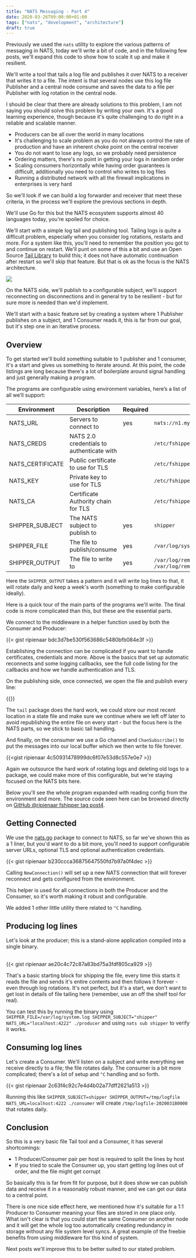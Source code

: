 ```yaml
---
title: "NATS Messaging - Part 4"
date: 2020-03-26T09:00:00+01:00
tags: ["nats", "development", "architecture"]
draft: true
---
```


Previously we used the `nats` utility to explore the various patterns of messaging in NATS, today we'll write a bit of code, and in the following few posts, we'll expand this code to show how to scale it up and make it resilient.

We'll write a tool that tails a log file and publishes it over NATS to a receiver that writes it to a file. The intent is that several nodes use this log file Publisher and a central node consume and saves the data to a file per Publisher with log rotation in the central node.

I should be clear that there are already solutions to this problem, I am not saying you should solve this problem by writing your own.  It's a good learning experience, though because it's quite challenging to do right in a reliable and scalable manner.

 * Producers can be all over the world in many locations
 * It's challenging to scale problem as you do not always control the rate of production and have an inherent choke point on the central receiver
 * You do not want to lose any logs, so we probably need persistence
 * Ordering matters, there's no point in getting your logs in random order
 * Scaling consumers horizontally while having order guarantees is difficult, additionally you need to control who writes to log files
 * Running a distributed network with all the firewall implications in enterprises is very hard

So we'll look if we can build a log forwarder and receiver that meet these criteria, in the process we'll explore the previous sections in depth.

We'll use Go for this but the NATS ecosystem supports almost 40 languages today, you're spoiled for choice.

<!--more-->

We'll start with a simple log tail and publishing tool. Tailing logs is quite a difficult problem, especially when you consider log rotations, restarts and more.  For a system like this, you'll need to remember the position you got to and continue on restart. We'll punt on some of this a bit and use an Open Source [Tail Library](https://godoc.org/github.com/hpcloud/tail) to build this; it does not have automatic continuation after restart so we'll skip that feature. But that is ok as the focus is the NATS architecture.

![](/blog/mom/log-pipeline-overview.png)

On the NATS side, we'll publish to a configurable subject, we'll support reconnecting on disconnections and in general try to be resilient - but for sure more is needed than we'd implement. 

We'll start with a basic feature set by creating a system where 1 Publisher publishes on a subject, and 1 Consumer reads it, this is far from our goal, but it's step one in an iterative process.

## Overview

To get started we'll build something suitable to 1 publisher and 1 consumer, it's a start and gives us something to iterate around. At this point, the code listings are long because there's a lot of boilerplate around signal handling and just generally making a program.

The programs are configurable using environment variables, here’s a list of all we’ll support:

|Environment|Description|Required|Example|
|-----------|-----------|--------|-------|
|NATS_URL   |Servers to connect to|yes|`nats://n1.my.new,nats://n2.my.net`|
|NATS_CREDS |NATS 2.0 credentials to authenticate with||`/etc/fshipper/nats.creds`|
|NATS_CERTIFICATE|Public certificate to use for TLS||`/etc/fshipper/cert.pem`|
|NATS_KEY|Private key to use for TLS||`/etc/fshipper/key.pem`|
|NATS_CA|Certificate Authority chain for TLS||`/etc/fshipper/ca.pem`|
|SHIPPER_SUBJECT|The NATS subject to publish to|yes|`shipper`|
|SHIPPER_FILE|The file to publish/consume|yes|`/var/log/system.log`|
|SHIPPER_OUTPUT|The file to write to|yes|`/var/log/remote/system.log` or `/var/log/remote/system.log.%Y%m%d`|

Here the `SHIPPER_OUTPUT` takes a pattern and it will write log lines to that, it will rotate daily and keep a week's worth (something to make configurable ideally).

Here is a quick tour of the main parts of the programs we'll write.  The final code is more complicated than this, but these are the essential parts.

We connect to the middleware in a helper function used by both the Consumer and Producer:

{{< gist ripienaar bdc3d7be530f563686c5480bfb084e3f >}}

Establishing the connection can be complicated if you want to handle certificates, credentials and more. Above is the basics that set up automatic reconnects and some logging callbacks, see the full code listing for the callbacks and how we handle authentication and TLS.

On the publishing side, once connected, we open the file and publish every line:

{{<gist ripienaar adb4889907a665ce3812cee51bbca75d >}}

The `tail` package does the hard work, we could store our most recent location in a state file and make sure we continue where we left off later to avoid republishing the entire file on every start - but the focus here is the NATS parts, so we stick to basic tail handling.

And finally, on the consumer we use a Go channel and `ChanSubscribe()` to put the messages into our local buffer which we then write to file forever.

{{<gist ripienaar 4c50931478999dc6f07e53d8c557e0e7 >}}

Again we outsource the hard work of rotating logs and deleting old logs to a package, we could make more of this configurable, but we're staying focused on the NATS bits here.
 
Below you'll see the whole program expanded with reading config from the environment and more. The source code seen here can be browsed directly on [GitHub @ripienaar fshipper tag post4](https://github.com/ripienaar/fshipper/tree/post4).

## Getting Connected

We use the [nats.go](https://github.com/nats-io/nats.go/) package to connect to NATS, so far we've shown this as a 1 liner, but you'd want to do a bit more, you'll need to support configurable server URLs, optional TLS and optional authentication credentials.

{{< gist ripienaar b230ccca36875647550fd7b97a0f4dec >}}

Calling `NewConnection()` will set up a new NATS connection that will forever reconnect and gets configured from the environment.

This helper is used for all connections in both the Producer and the Consumer, so it's worth making it robust and configurable.

We added 1 other little utility there related to `^C` handling.

## Producing log lines

Let's look at the producer; this is a stand-alone application compiled into a single binary.

<br>
{{< gist ripienaar ae20c4c72c87a83bd75a3fdf805ca929 >}}

That's a basic starting block for shipping the file, every time this starts it reads the file and sends it's entire contents and then follows it forever - even through log rotations. It's not perfect, but it's a start, we don't want to get lost in details of file tailing here (remember, use an off the shelf tool for real).

You can test this by running the binary using `SHIPPER_FILE=/var/log/system.log SHIPPER_SUBJECT="shipper" NATS_URL="localhost:4222" ./producer` and using `nats sub shipper` to verify it works.

## Consuming log lines

Let's create a Consumer. We'll listen on a subject and write everything we receive directly to a file; the file rotates daily. The consumer is a bit more complicated; there's a lot of setup and `^C` handling and so forth.

{{< gist ripienaar 2c63f4c92c7e4d4b02a77dff2621a513 >}}

Running this like `SHIPPER_SUBJECT=shipper SHIPPER_OUTPUT=/tmp/logfile NATS_URL=localhost:4222 ./consumer` will create `/tmp/logfile-202003180000` that rotates daily.

## Conclusion

So this is a very basic file Tail tool and a Consumer, it has several shortcomings:

 * 1 Producer/Consumer pair per host is required to split the lines by host
 * If you tried to scale the Consumer up, you start getting log lines out of order, and the file might get corrupt

So basically this is far from fit for purpose, but it does show we can publish data and receive it in a reasonably robust manner, and we can get our data to a central point.

There is one nice side effect here, we mentioned how it's suitable for a 1:1 Producer to Consumer meaning your files are stored in one place only. What isn't clear is that you could start the same Consumer on another node and it will get the whole log too automatically creating redundancy in storage without any file system level syncs. A great example of the freebie benefits from using middleware for this kind of system.

Next posts we'll improve this to be better suited to our stated problem.
